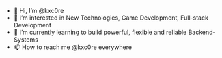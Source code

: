 - 👋 Hi, I’m @kxc0re
- 👀 I’m interested in New Technologies, Game Development, Full-stack Development
- 🌱 I’m currently learning to build powerful, flexible and reliable Backend-Systems
- 📫 How to reach me @kxc0re everywhere

<!---
kxc0re/kxc0re is a ✨ special ✨ repository because its `README.md` (this file) appears on your GitHub profile.
You can click the Preview link to take a look at your changes.
--->
